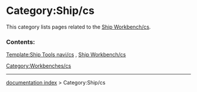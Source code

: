 # Category:Ship/cs
This category lists pages related to the [Ship Workbench/cs](Ship_Workbench/cs.md).

### Contents:

[Template:Ship Tools navi/cs](Template:Ship_Tools_navi/cs.md) , [Ship Workbench/cs](Ship_Workbench/cs.md)

[Category:Workbenches/cs](Category:Workbenches/cs.md)

---
[documentation index](../README.md) > Category:Ship/cs

